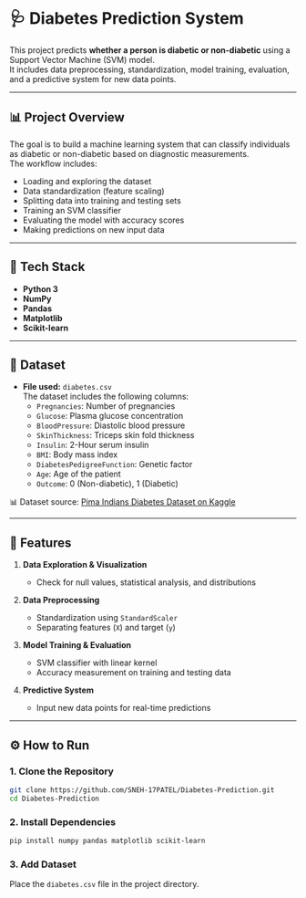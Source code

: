 # 🩺 Diabetes Prediction System

This project predicts **whether a person is diabetic or non-diabetic** using a Support Vector Machine (SVM) model.  
It includes data preprocessing, standardization, model training, evaluation, and a predictive system for new data points.

---

## 📊 Project Overview

The goal is to build a machine learning system that can classify individuals as diabetic or non-diabetic based on diagnostic measurements.  
The workflow includes:
- Loading and exploring the dataset  
- Data standardization (feature scaling)  
- Splitting data into training and testing sets  
- Training an SVM classifier  
- Evaluating the model with accuracy scores  
- Making predictions on new input data  

---

## 🧰 Tech Stack

- **Python 3**  
- **NumPy**  
- **Pandas**  
- **Matplotlib**  
- **Scikit-learn**  

---

## 📂 Dataset

- **File used:** `diabetes.csv`  
  The dataset includes the following columns:
  - `Pregnancies`: Number of pregnancies  
  - `Glucose`: Plasma glucose concentration  
  - `BloodPressure`: Diastolic blood pressure  
  - `SkinThickness`: Triceps skin fold thickness  
  - `Insulin`: 2-Hour serum insulin  
  - `BMI`: Body mass index  
  - `DiabetesPedigreeFunction`: Genetic factor  
  - `Age`: Age of the patient  
  - `Outcome`: 0 (Non-diabetic), 1 (Diabetic)  

📊 Dataset source: [Pima Indians Diabetes Dataset on Kaggle](https://www.kaggle.com/datasets/uciml/pima-indians-diabetes-database)

---

## 🚀 Features

1. **Data Exploration & Visualization**  
   - Check for null values, statistical analysis, and distributions  

2. **Data Preprocessing**  
   - Standardization using `StandardScaler`  
   - Separating features (`X`) and target (`y`)  

3. **Model Training & Evaluation**  
   - SVM classifier with linear kernel  
   - Accuracy measurement on training and testing data  

4. **Predictive System**  
   - Input new data points for real-time predictions  

---

## ⚙️ How to Run

### 1. Clone the Repository
```bash
git clone https://github.com/SNEH-17PATEL/Diabetes-Prediction.git
cd Diabetes-Prediction
```

### 2. Install Dependencies
```bash
pip install numpy pandas matplotlib scikit-learn
```

### 3. Add Dataset
Place the `diabetes.csv` file in the project directory.
